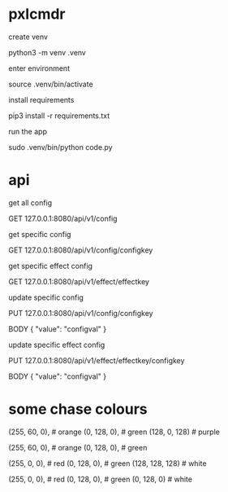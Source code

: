 # pxlcmdr

create venv

python3 -m venv .venv

enter environment

source .venv/bin/activate

install requirements

pip3 install -r requirements.txt

run the app

sudo .venv/bin/python code.py

# api

get all config

GET 127.0.0.1:8080/api/v1/config

get specific config

GET 127.0.0.1:8080/api/v1/config/configkey

get specific effect config

GET 127.0.0.1:8080/api/v1/effect/effectkey

update specific config

PUT 127.0.0.1:8080/api/v1/config/configkey

BODY { "value": "configval" }

update specific effect config

PUT 127.0.0.1:8080/api/v1/effect/effectkey/configkey

BODY { "value": "configval" }

# some chase colours

 (255, 60, 0),   # orange
 (0, 128, 0),    # green
 (128, 0, 128)   # purple

 (255, 60, 0),   # orange
 (0, 128, 0),    # green

 (255, 0, 0),    # red
 (0, 128, 0),    # green
 (128, 128, 128) # white

 (255, 0, 0),    # red
 (0, 128, 0),    # green
 (0, 128, 0)     # white

